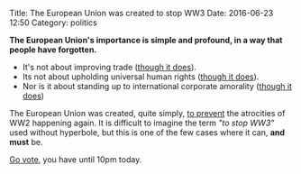 Title: The European Union was created to stop WW3
Date: 2016-06-23 12:50
Category: politics

**The European Union's importance is simple and profound, in a way that people have forgotten.**


 - It's not about improving trade ([though it does](http://www.ft.com/cms/s/2/3748166e-3151-11e6-ad39-3fee5ffe5b5b.html)).
 - Its not about upholding universal human rights ([though it does](https://en.wikipedia.org/wiki/European_Court_of_Human_Rights)).
 - Nor is it about standing up to international corporate amorality ([though it does](http://www.nytimes.com/2015/04/16/business/international/european-union-google-antitrust-case.html?_r=0))

The European Union was created, quite simply, [to prevent](https://en.wikipedia.org/wiki/European_Union#History) the atrocities of WW2 happening again.
It is difficult to imagine the term _"to stop WW3"_ used without hyperbole, but this is one of the few cases where it can, **and must** be.


[Go vote](http://www.bbc.co.uk/news/uk-politics-eu-referendum-36584905), you have until 10pm today.
